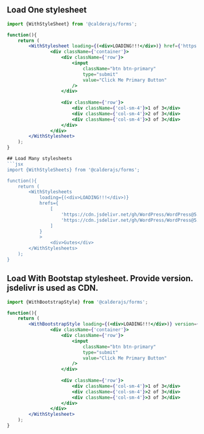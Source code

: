 

## Load One stylesheet
```jsx 
import {WithStyleSheet} from '@calderajs/forms';

function(){
    return (
        <WithStylesheet loading={(<div>LOADING!!!</div>)} href={'https://maxcdn.bootstrapcdn.com/bootstrap/4.3.1/css/bootstrap.min.css'} >
                <div className={'container'}>
                    <div className={'row'}>
                        <input
                            className="btn btn-primary"
                            type="submit"
                            value="Click Me Primary Button"
                        />
                    </div>
        
                    <div className={'row'}>
                        <div className={'col-sm-4'}>1 of 3</div>
                        <div className={'col-sm-4'}>2 of 3</div>
                        <div className={'col-sm-4'}>3 of 3</div>
                    </div>
                </div>
        </WithStylesheet>
    );
}

## Load Many stylesheets
```jsx 
import {WithStyleSheets} from '@calderajs/forms';

function(){
    return (
        <WithStylesheets 
            loading={(<div>LOADING!!!</div>)} 
            hrefs={
                [
                    'https://cdn.jsdelivr.net/gh/WordPress/WordPress@5.2/wp-includes/css/dist/components/style.min.css',
                    'https://cdn.jsdelivr.net/gh/WordPress/WordPress@5.2/wp-includes/css/dist/editor/style.min.css',
                ]
            }
            >
                <div>Gutes</div>
        </WithStylesheets>
    );
}

```
## Load With Bootstap stylesheet. Provide version. jsdelivr is used as CDN.

```jsx
import {WithBootstrapStyle} from '@calderajs/forms';

function(){
    return (
        <WithBootstrapStyle loading={(<div>LOADING!!!</div>)} version={'4.3.1'} >
                <div className={'container'}>
                    <div className={'row'}>
                        <input
                            className="btn btn-primary"
                            type="submit"
                            value="Click Me Primary Button"
                        />
                    </div>
        
                    <div className={'row'}>
                        <div className={'col-sm-4'}>1 of 3</div>
                        <div className={'col-sm-4'}>2 of 3</div>
                        <div className={'col-sm-4'}>3 of 3</div>
                    </div>
                </div>
        </WithStylesheet>
    );
}

```
